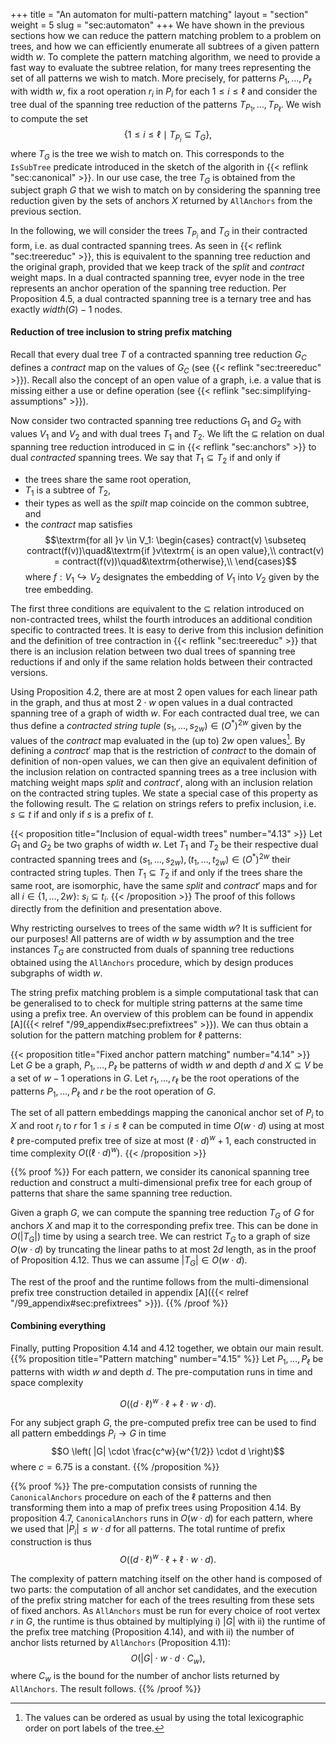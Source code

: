 +++
title = "An automaton for multi-pattern matching"
layout = "section"
weight = 5
slug = "sec:automaton"
+++
We have shown in the previous sections how we can reduce the pattern matching problem to
a problem on trees, and how we can efficiently enumerate all subtrees of a given pattern width $w$.
To complete the pattern matching algorithm, we need to provide a fast way to evaluate the
subtree relation, for many trees representing the set of all patterns we wish to match.
More precisely, for patterns $P_1, \dots, P_\ell$ with width $w$, fix a root operation $r_i$ in $P_i$ for each $1 \leqslant i \leqslant \ell$
and consider the tree dual of the spanning tree reduction of the patterns $T_{P_1}, \dots, T_{P_\ell}$.
We wish to compute the set
$$\{1 \leqslant i \leqslant \ell \mid T_{P_i} \subseteq T_G\},$$
where $T_G$ is the tree we wish to match on.
This corresponds to the `IsSubTree` predicate introduced in the sketch of the algorith in {{< reflink "sec:canonical" >}}.
In our use case, the tree $T_G$ is obtained from the subject graph $G$ that
we wish to match on by considering the spanning tree reduction given by the sets
of anchors $X$ returned by `AllAnchors` from the previous section.

In the following, we will consider the trees $T_{P_i}$ and $T_G$ in their contracted form,
i.e. as dual contracted spanning trees.
As seen in {{< reflink "sec:treereduc" >}}, this is equivalent to the spanning tree reduction
and the original graph, provided that we keep track of the $split$ and $contract$ weight maps.
In a dual contracted spanning tree,
evyer node in the tree represents an anchor operation of the spanning tree reduction.
Per Proposition 4.5, a dual contracted spanning tree is a ternary tree and has
exactly $width(G) - 1$ nodes.

#### Reduction of tree inclusion to string prefix matching
Recall that every dual tree $T$ of a contracted spanning tree reduction $G_C$ defines a $contract$ map on the values of
$G_C$ (see {{< reflink "sec:treereduc" >}}).
Recall also the concept of an open value of a graph, i.e. a value that is missing either a use or define operation
(see {{< reflink "sec:simplifying-assumptions" >}}).

Now consider two contracted spanning tree reductions $G_1$ and $G_2$ with values $V_1$ and $V_2$
and with dual trees $T_1$ and $T_2$.
We lift the $\subseteq$ relation on dual spanning tree reduction introduced in $\subseteq$ in {{< reflink "sec:anchors" >}}
to dual _contracted_ spanning trees.
We say that $T_1 \subseteq T_2$ if and only if
- the trees share the same root operation,
- $T_1$ is a subtree of $T_2$,
- their types as well as the $spilt$ map coincide on the common subtree, and
- the $contract$ map satisfies
$$\textrm{for all }v \in V_1: \begin{cases}
contract(v) \subseteq contract(f(v))\quad&\textrm{if }v\textrm{ is an open value},\\
contract(v) = contract(f(v))\quad&\textrm{otherwise},\\
\end{cases}$$ where $f: V_1 \hookrightarrow V_2$ designates the embedding of $V_1$ into $V_2$ given by the tree embedding.

The first three conditions are equivalent to the $\subseteq$ relation introduced on non-contracted trees, whilst the
fourth introduces an additional condition specific to contracted trees.
It is easy to derive from this inclusion definition and the definition of tree contraction in {{< reflink "sec:treereduc" >}} that
there is an inclusion relation between two dual trees of spanning tree reductions
if and only if the same relation holds between their contracted versions.

Using Proposition 4.2, there are at most 2 open values for each linear path in the graph,
and thus at most $2 \cdot w$ open values in a dual contracted spanning tree of a graph of width $w$.
For each contracted dual tree, we can thus define a _contracted string tuple_ $(s_1, \dots, s_{2w}) \in (O^\ast)^{2w}$
given by the values of the $contract$ map evaluated in the (up to) $2w$ open values[^noprobtotalorder].
By defining a $contract'$ map that is the restriction of $contract$ to the domain of definition of non-open values,
we can then give an equivalent definition of the inclusion relation on contracted spanning trees
as a tree inclusion with matching weight maps $split$ and $contract'$, along with an inclusion relation on the contracted string tuples.
We state a special case of this property as the following result.
The $\subseteq$ relation on strings refers to prefix inclusion, i.e. $s \subseteq t$ if and only if $s$ is a prefix of $t$.
[^noprobtotalorder]: The values can be ordered as usual by using the total lexicographic order on port labels of the tree.

{{< proposition title="Inclusion of equal-width trees" number="4.13" >}}
Let $G_1$ and $G_2$ be two graphs of width $w$. Let $T_1$ and $T_2$ be their respective
dual contracted spanning trees and $(s_1, \dots, s_{2w}), (t_1, \dots, t_{2w}) \in (O^\ast)^{2w}$
their contracted string tuples.
Then $T_1 \subseteq T_2$ if and only if the trees share the same root, are isomorphic, have the same $split$ and $contract'$ maps
and for all $i \in \{1, \dots, 2w\}$: $s_i \subseteq t_i$.
{{< /proposition >}}
The proof of this follows directly from the definition and presentation above.

Why restricting ourselves to trees of the same width $w$?
It is sufficient for our purposes! All patterns are of width $w$ by assumption and the tree instances $T_G$ are
constructed from duals of spanning tree reductions obtained using the `AllAnchors` procedure,
which by design produces subgraphs of width $w$.

The string prefix matching problem is a simple computational task that can be generalised
to to check for multiple string patterns at the same time using a prefix tree.
An overview of this problem can be found in appendix [A]({{< relref "/99_appendix#sec:prefixtrees" >}}).
We can thus obtain a solution for the pattern matching problem for $\ell$ patterns:

{{< proposition title="Fixed anchor pattern matching" number="4.14" >}}
Let $G$ be a graph, $P_1, \dots, P_\ell$ be patterns of width $w$ and depth $d$
and $X \subseteq V$ be a set of $w - 1$ operations in $G$.
Let $r_1,\dots, r_\ell$ be the root operations of the patterns $P_1, \dots, P_\ell$
and $r$ be the root operation of $G$.

The set of all pattern embeddings mapping the canonical anchor set of $P_i$ to $X$
and root $r_i$ to $r$ for $1 \leq i \leq \ell$
can be computed in time $O(w\cdot d)$ using at most $\ell$ pre-computed prefix tree of size
at most $(\ell \cdot d)^w + 1$,
each constructed in time complexity $O((\ell \cdot d)^w)$.
{{< /proposition >}}

{{% proof %}}
For each pattern, we consider its canonical spanning tree reduction and construct
a multi-dimensional prefix tree for each group of patterns that share the same spanning tree reduction.

Given a graph $G$, we can compute the spanning tree reduction $T_G$ of $G$ for anchors $X$ and map
it to the corresponding prefix tree. This can be done in $O(|T_G|)$ time by using a search tree.
We can restrict $T_G$ to a graph of size $O(w \cdot d)$ by truncating
the linear paths to at most $2d$ length, as in the proof of Proposition 4.12.
Thus we can assume $|T_G| \in O(w \cdot d)$.

The rest of the proof and the runtime follows from the multi-dimensional prefix tree construction
detailed in appendix [A]({{< relref "/99_appendix#sec:prefixtrees" >}}).
{{% /proof %}}

#### Combining everything
Finally, putting Proposition 4.14 and 4.12 together, we obtain our main result.
{{% proposition title="Pattern matching" number="4.15" %}}
  Let $P_1, \dots, P_\ell$ be patterns with width $w$
  and depth $d$.
  The pre-computation runs in time and space complexity

  $$O \left( (d\cdot \ell)^w \cdot \ell + \ell \cdot w \cdot d \right).$$

  For any subject graph $G$, the pre-computed prefix tree can be used
  to find all
  pattern embeddings $P_i \to G$ in time
  $$O \left( |G| \cdot \frac{c^w}{w^{1/2}} \cdot d \right)$$
  where $c = 6.75$ is a constant.
{{% /proposition %}}

{{% proof %}}
The pre-computation consists of running the `CanonicalAnchors` procedure on
each of the $\ell$ patterns and then transforming them into a map of prefix trees
using Proposition 4.14.
By proposition 4.7, `CanonicalAnchors` runs in $O(w\cdot d)$ for each pattern, where
we used that $|P_i| \leqslant w \cdot d$ for all patterns.
The total runtime of prefix construction is thus
$$O \left( (d\cdot \ell)^w \cdot \ell + \ell \cdot w \cdot d \right).$$

The complexity of pattern matching itself on the other hand is composed of two parts:
the computation of all anchor set candidates, and the execution of
the prefix string matcher for each of the trees resulting from these sets of fixed anchors.
As `AllAnchors` must be run for every choice of root vertex $r$ in $G$,
the runtime is thus obtained by multiplying
i) $|G|$ with
ii) the runtime of the prefix tree matching (Proposition 4.14), and with
ii) the number of anchor lists returned by `AllAnchors` (Proposition 4.11):
$$O(|G| \cdot w \cdot d \cdot C_w ),$$
where $C_w$ is the bound for the number of anchor lists returned by `AllAnchors`.
The result follows.
{{% /proof %}}
